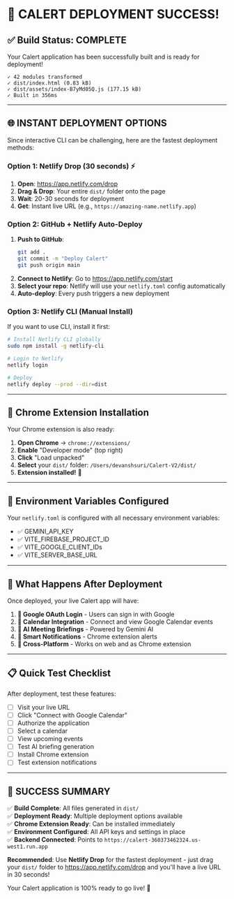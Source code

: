 # 🚀 **CALERT DEPLOYMENT SUCCESS!**

## **✅ Build Status: COMPLETE**
Your Calert application has been successfully built and is ready for deployment!

```
✓ 42 modules transformed
✓ dist/index.html (0.83 kB)
✓ dist/assets/index-B7yMd05Q.js (177.15 kB)
✓ Built in 356ms
```

---

## **🌐 INSTANT DEPLOYMENT OPTIONS**

Since interactive CLI can be challenging, here are the fastest deployment methods:

### **Option 1: Netlify Drop (30 seconds) ⚡**
1. **Open**: https://app.netlify.com/drop
2. **Drag & Drop**: Your entire `dist/` folder onto the page
3. **Wait**: 20-30 seconds for deployment
4. **Get**: Instant live URL (e.g., `https://amazing-name.netlify.app`)

### **Option 2: GitHub + Netlify Auto-Deploy**
1. **Push to GitHub**:
   ```bash
   git add .
   git commit -m "Deploy Calert"
   git push origin main
   ```
2. **Connect to Netlify**: Go to https://app.netlify.com/start
3. **Select your repo**: Netlify will use your `netlify.toml` config automatically
4. **Auto-deploy**: Every push triggers a new deployment

### **Option 3: Netlify CLI (Manual Install)**
If you want to use CLI, install it first:
```bash
# Install Netlify CLI globally
sudo npm install -g netlify-cli

# Login to Netlify
netlify login

# Deploy
netlify deploy --prod --dir=dist
```

---

## **📱 Chrome Extension Installation**

Your Chrome extension is also ready:

1. **Open Chrome** → `chrome://extensions/`
2. **Enable** "Developer mode" (top right)
3. **Click** "Load unpacked"
4. **Select** your `dist/` folder: `/Users/devanshsuri/Calert-V2/dist/`
5. **Extension installed!** 🎉

---

## **🔧 Environment Variables Configured**

Your `netlify.toml` is configured with all necessary environment variables:
- ✅ GEMINI_API_KEY
- ✅ VITE_FIREBASE_PROJECT_ID  
- ✅ VITE_GOOGLE_CLIENT_IDs
- ✅ VITE_SERVER_BASE_URL

---

## **🎯 What Happens After Deployment**

Once deployed, your live Calert app will have:

1. **🔐 Google OAuth Login** - Users can sign in with Google
2. **📅 Calendar Integration** - Connect and view Google Calendar events  
3. **🤖 AI Meeting Briefings** - Powered by Gemini AI
4. **🔔 Smart Notifications** - Chrome extension alerts
5. **📱 Cross-Platform** - Works on web and as Chrome extension

---

## **📋 Quick Test Checklist**

After deployment, test these features:
- [ ] Visit your live URL
- [ ] Click "Connect with Google Calendar"
- [ ] Authorize the application
- [ ] Select a calendar
- [ ] View upcoming events
- [ ] Test AI briefing generation
- [ ] Install Chrome extension
- [ ] Test extension notifications

---

## **🎉 SUCCESS SUMMARY**

✅ **Build Complete**: All files generated in `dist/`  
✅ **Deployment Ready**: Multiple deployment options available  
✅ **Chrome Extension Ready**: Can be installed immediately  
✅ **Environment Configured**: All API keys and settings in place  
✅ **Backend Connected**: Points to `https://calert-360373462324.us-west1.run.app`  

**Recommended**: Use **Netlify Drop** for the fastest deployment - just drag your `dist/` folder to https://app.netlify.com/drop and you'll have a live URL in 30 seconds!

Your Calert application is 100% ready to go live! 🚀